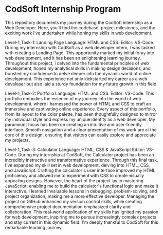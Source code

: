 # CodSoft Internship Program
This repository documents my journey during the CodSoft internship as a Web Developer. Here, you'll find the codebase, project milestones, and the exciting work I've undertaken while honing my skills in web development.

Level-1_Task-1: Landing Page
Language: HTML and CSS. 
Editor: VS-Code.
During my internship with CodSoft as a web developer intern, I was tasked with creating a Landing Page.
This opportunity marked my initial foray into web development, and it has been an enlightening learning journey.
Throughout this project, I delved into the fundamental principles of web development, honed my analytical skills in making design decisions, and boosted my confidence to delve deeper into the dynamic world of online development.
This experience not only kickstarted my career as a web developer but also laid a sturdy foundation for my future growth in this field.

Level-1_Task-2: Portfolio
Language: HTML and CSS. 
Editor: VS-Code.
This portfolio embodies the essence of my journey into the world of web development,
where I harnessed the power of HTML and CSS to craft an immersive and captivating online experience.
Every aspect of this portfolio, from its layout to the color palette, has been thoughtfully designed
to mirror my individual style and express my unique identity as a web developer.
My paramount focus has been on creating an intuitive and user-friendly interface.
Smooth navigation and a clear presentation of my work are at the core of this design, 
ensuring that visitors can easily explore and appreciate my projects.

Level-1_Task-3: Calculator
Language: HTML, CSS & JavaScript
Editor: VS-Code.
During my internship at CodSoft, the Calculator project has been an incredibly instructive and transformative experience. Through this final task, I've expanded my skill set in web development, delving into HTML, CSS, and JavaScript. Crafting the calculator's user interface improved my HTML proficiency and allowed me to experiment with CSS to create visually appealing designs. However, the heart of the project lay in mastering JavaScript, enabling me to build the calculator's functional logic and make it interactive. I learned invaluable lessons in debugging, problem-solving, and project organization, making me a more effective developer. Managing the project on GitHub enhanced my version control skills, while creating comprehensive project documentation emphasized clarity and collaboration. This real-world application of my skills has ignited my passion for web development, inspiring me to pursue increasingly complex projects and stay current in this dynamic field. I'm deeply thankful to CodSoft for this remarkable learning journey.

